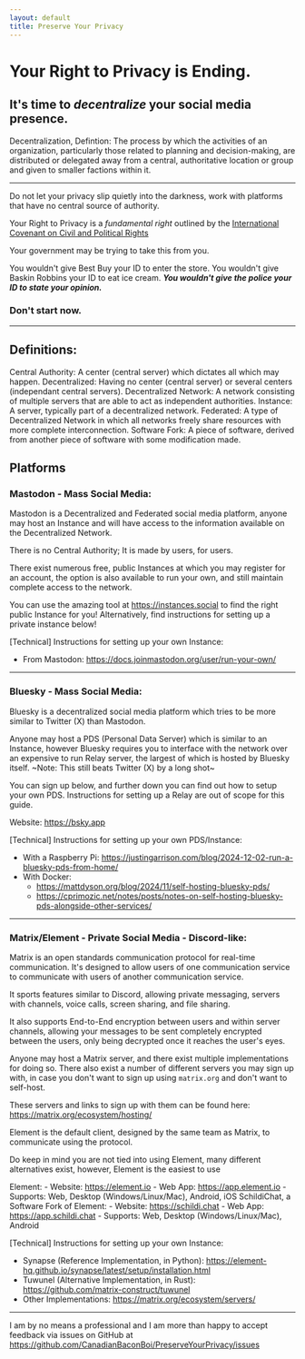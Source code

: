 ```yaml
---
layout: default
title: Preserve Your Privacy
---
```

# Your Right to Privacy is Ending.
## It's time to *decentralize* your social media presence.

Decentralization, Defintion: The process by which the activities of an organization, particularly those related to planning and decision-making, are distributed or delegated away from a central, authoritative location or group and given to smaller factions within it.

---

Do not let your privacy slip quietly into the darkness, work with platforms that have no central source of authority.

Your Right to Privacy is a *fundamental right* outlined by the [International Covenant on Civil and Political Rights](https://www.ohchr.org/en/instruments-mechanisms/instruments/international-covenant-civil-and-political-rights)

Your government may be trying to take this from you.

You wouldn't give Best Buy your ID to enter the store.
You wouldn't give Baskin Robbins your ID to eat ice cream.
***You wouldn't give the police your ID to state your opinion.***

### Don't start now.

---
## Definitions:
Central Authority: A center (central server) which dictates all which may happen.
Decentralized: Having no center (central server) or several centers (independant central servers).
Decentralized Network: A network consisting of multiple servers that are able to act as independent authorities.
Instance: A server, typically part of a decentralized network.
Federated: A type of Decentralized Network in which all networks freely share resources with more complete interconnection.
Software Fork: A piece of software, derived from another piece of software with some modification made.

## Platforms
### Mastodon - Mass Social Media:
Mastodon is a Decentralized and Federated social media platform, anyone may host an Instance and will have access to the information available on the Decentralized Network.

There is no Central Authority; It is made by users, for users.

There exist numerous free, public Instances at which you may register for an account, the option is also available to run your own, and still maintain complete access to the network.

You can use the amazing tool at https://instances.social to find the right public Instance for you!
Alternatively, find instructions for setting up a private instance below!

[Technical]
Instructions for setting up your own Instance:
- From Mastodon: https://docs.joinmastodon.org/user/run-your-own/

---
### Bluesky - Mass Social Media:
Bluesky is a decentralized social media platform which tries to be more similar to Twitter (X) than Mastodon.

Anyone may host a PDS (Personal Data Server) which is similar to an Instance, however Bluesky requires you to interface with the network over an expensive to run Relay server, the largest of which is hosted by Bluesky itself.
~Note: This still beats Twitter (X) by a long shot~

You can sign up below, and further down you can find out how to setup your own PDS.
Instructions for setting up a Relay are out of scope for this guide.

Website: https://bsky.app

[Technical]
Instructions for setting up your own PDS/Instance:
- With a Raspberry Pi: https://justingarrison.com/blog/2024-12-02-run-a-bluesky-pds-from-home/
- With Docker:
	- https://mattdyson.org/blog/2024/11/self-hosting-bluesky-pds/
	- https://cprimozic.net/notes/posts/notes-on-self-hosting-bluesky-pds-alongside-other-services/

---
### Matrix/Element - Private Social Media - Discord-like:
Matrix is an open standards communication protocol for real-time communication.
It's designed to allow users of one communication service to communicate with users of another communication service.

It sports features similar to Discord, allowing private messaging, servers with channels, voice calls, screen sharing, and file sharing.

It also supports End-to-End encryption between users and within server channels, allowing your messages to be sent completely encrypted between the users, only being decrypted once it reaches the user's eyes.

Anyone may host a Matrix server, and there exist multiple implementations for doing so.
There also exist a number of different servers you may sign up with, in case you don't want to sign up using `matrix.org` and don't want to self-host.

These servers and links to sign up with them can be found here: https://matrix.org/ecosystem/hosting/

Element is the default client, designed by the same team as Matrix, to communicate using the protocol.

Do keep in mind you are not tied into using Element, many different alternatives exist, however, Element is the easiest to use

Element:
	- Website: https://element.io
	- Web App: https://app.element.io
	- Supports: Web, Desktop (Windows/Linux/Mac), Android, iOS
SchildiChat, a Software Fork of Element:
	- Website: https://schildi.chat
	- Web App: https://app.schildi.chat
	- Supports: Web, Desktop (Windows/Linux/Mac), Android

[Technical]
Instructions for setting up your own Instance: 
- Synapse (Reference Implementation, in Python): https://element-hq.github.io/synapse/latest/setup/installation.html
- Tuwunel (Alternative Implementation, in Rust): https://github.com/matrix-construct/tuwunel
- Other Implementations: https://matrix.org/ecosystem/servers/

---

I am by no means a professional and I am more than happy to accept feedback via issues on GitHub at https://github.com/CanadianBaconBoi/PreserveYourPrivacy/issues
